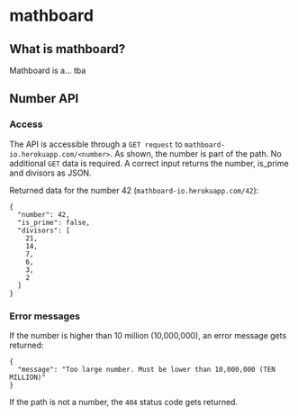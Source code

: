 # mathboard
## What is mathboard?
Mathboard is a... tba
## Number API
### Access
The API is accessible through a `GET request` to `mathboard-io.herokuapp.com/<number>`.
As shown, the number is part of the path. No additional `GET` data is required.
A correct input returns the number, is_prime and divisors as JSON.

Returned data for the number 42 (`mathboard-io.herokuapp.com/42`):
```
{
  "number": 42,
  "is_prime": false,
  "divisors": [
    21,
    14,
    7,
    6,
    3,
    2
  ]
}
```
### Error messages
If the number is higher than 10 million (10,000,000), an error message gets returned:
```
{
  "message": "Too large number. Must be lower than 10,000,000 (TEN MILLION)"
}
```

If the path is not a number, the `404` status code gets returned. 
